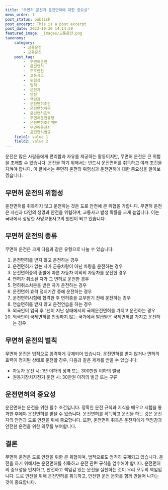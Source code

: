 ```yaml
---
title: "무면허 운전과 운전면허에 대한 중요성"
menu_order: 1
post_status: publish
post_excerpt: This is a post excerpt
post_date: 2023-10-30 14:14:59
featured_image: _images/교통운전.png
taxonomy:
    category:
        - 교통운전
        - 교통운전
    post_tag:
        -  무면허운전
        -  운전면허
        -  도로안전
        -  교통사고
        -  위험성
        -  벌칙
        -  운전자
        -  안전
        -  책임감
        -  운전면허조건
        -  운전면허취득
        -  운전면허효력
        -  무면허운전유형
        -  운전면허조건위반
        -  무면허운전죄
        -  운전면허법규
    field1: value 1
    field2: value 2
---
```




운전은 많은 사람들에게 편리함과 자유를 제공하는 활동이지만, 무면허 운전은 큰 위험을 초래할 수 있습니다. 운전을 하기 위해서는 반드시 운전면허를 취득하고 여러 조건을 지켜야 합니다. 이 글에서는 무면허 운전의 위험성과 운전면허에 대한 중요성을 알아보겠습니다.

## 무면허 운전의 위험성

운전면허를 취득하지 않고 운전하는 것은 도로 안전에 큰 위협을 가합니다. 무면허 운전은 자신과 타인의 생명과 안전을 위협하며, 교통사고 발생 확률을 크게 높입니다. 이는 국내에서 상당한 사망교통사고의 원인이 되고 있습니다.

## 무면허 운전의 종류

무면허 운전은 크게 다음과 같은 유형으로 나눌 수 있습니다:

1. 운전면허를 받지 않고 운전하는 경우
2. 운전면허가 없는 자가 군용차량이 아닌 차량을 운전하는 경우
3. 운전면허증의 종별에 따른 자동차 이외의 자동차를 운전한 경우
4. 면허가 취소된 자가 그 면허로 운전한 경우
5. 면허취소처분을 받은 자가 운전하는 경우
6. 운전면허 효력 정지기간 중에 운전하는 경우
7. 운전면허시험에 합격한 후 면허증을 교부받기 전에 운전하는 경우
8. 연습면허를 받지 않고 운전연습을 하는 경우
9. 외국인이 입국 후 1년이 지난 상태에서의 국제운전면허를 가지고 운전하는 경우
10. 외국인이 국제면허를 인정하지 않는 국가에서 발급받은 국제면허를 가지고 운전하는 경우

## 무면허 운전의 벌칙

무면허 운전은 법적으로 엄격하게 규제되어 있습니다. 운전면허를 받지 않거나 면허의 효력이 정지된 상태로 운전할 경우, 다음과 같은 제제를 받을 수 있습니다:

- 자동차 운전 시: 1년 이하의 징역 또는 300만원 이하의 벌금
- 원동기장치자전거 운전 시: 30만원 이하의 벌금 또는 구류

## 운전면허의 중요성

운전면허는 운전을 위한 필수 조건입니다. 정확한 운전 규칙과 지식을 배우고 시험을 통과한 후에야 운전면허를 받을 수 있습니다. 운전면허를 획득하고 운전을 하는 것은 운전자의 안전과 도로 안전을 위해 중요합니다. 또한, 운전면허 취득은 운전자에게 책임감과 안전한 운전을 위한 의무를 부여합니다.

## 결론

무면허 운전은 도로 안전을 위한 큰 위협이며, 법적으로도 엄격히 규제되고 있습니다. 운전을 하기 위해서는 운전면허를 취득하고 운전 관련 규칙을 엄수해야 합니다. 운전면허의 중요성을 인지하고, 안전하고 책임감 있는 운전을 실천하는 것이 우리 모두의 책임입니다. 도로 안전을 위해 운전면허를 취득하고, 안전한 운전 문화를 함께 만들어 나가는 것이 중요합니다.


